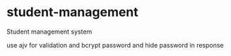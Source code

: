 # student-management

Student management system

use ajv for validation 
and bcrypt password 
and hide password in response

